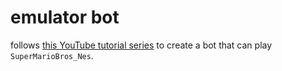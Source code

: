 # emulator bot

follows [this YouTube tutorial series](https://www.youtube.com/playlist?list=PLTWFMbPFsvz3CeozHfeuJIXWAJMkPtAdS) to create a bot that can play `SuperMarioBros_Nes`.